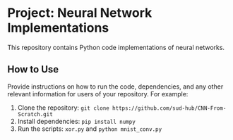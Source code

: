 # Project: Neural Network Implementations

This repository contains Python code implementations of neural networks.

## How to Use

Provide instructions on how to run the code, dependencies, and any other relevant information for users of your repository. For example:

1.  Clone the repository: `git clone https://github.com/sud-hub/CNN-From-Scratch.git`
2.  Install dependencies: `pip install numpy` 
3.  Run the scripts: `xor.py` and `python mnist_conv.py` 
